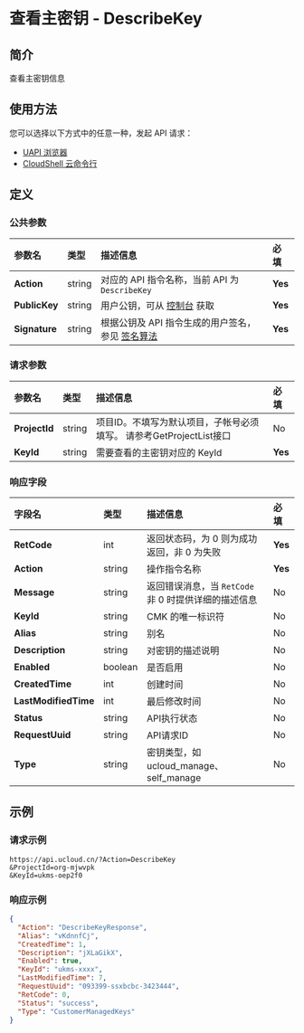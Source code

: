 # 查看主密钥 - DescribeKey

## 简介

查看主密钥信息






## 使用方法

您可以选择以下方式中的任意一种，发起 API 请求：
- [UAPI 浏览器](https://console.ucloud.cn/uapi/detail?id=DescribeKey)
- [CloudShell 云命令行](https://shell.ucloud.cn/)


## 定义

### 公共参数

| 参数名 | 类型 | 描述信息 | 必填 |
|:---|:---|:---|:---|
| **Action**     | string  | 对应的 API 指令名称，当前 API 为 `DescribeKey`                        | **Yes** |
| **PublicKey**  | string  | 用户公钥，可从 [控制台](https://console.ucloud.cn/uapi/apikey) 获取                                             | **Yes** |
| **Signature**  | string  | 根据公钥及 API 指令生成的用户签名，参见 [签名算法](api/summary/signature.md)  | **Yes** |

### 请求参数

| 参数名 | 类型 | 描述信息 | 必填 |
|:---|:---|:---|:---|
| **ProjectId** | string | 项目ID。不填写为默认项目，子帐号必须填写。 请参考GetProjectList接口 |No|
| **KeyId** | string | 需要查看的主密钥对应的 KeyId |**Yes**|

### 响应字段

| 字段名 | 类型 | 描述信息 | 必填 |
|:---|:---|:---|:---|
| **RetCode** | int | 返回状态码，为 0 则为成功返回，非 0 为失败 |**Yes**|
| **Action** | string | 操作指令名称 |**Yes**|
| **Message** | string | 返回错误消息，当 `RetCode` 非 0 时提供详细的描述信息 |No|
| **KeyId** | string | CMK 的唯一标识符 |No|
| **Alias** | string | 别名 |No|
| **Description** | string | 对密钥的描述说明 |No|
| **Enabled** | boolean | 是否启用 |No|
| **CreatedTime** | int | 创建时间 |No|
| **LastModifiedTime** | int | 最后修改时间 |No|
| **Status** | string | API执行状态 |No|
| **RequestUuid** | string | API请求ID |No|
| **Type** | string | 密钥类型，如ucloud_manage、self_manage |No|




## 示例

### 请求示例
    
```
https://api.ucloud.cn/?Action=DescribeKey
&ProjectId=org-mjwvpk
&KeyId=ukms-oep2f0
```

### 响应示例
    
```json
{
  "Action": "DescribeKeyResponse",
  "Alias": "vKdnnfCj",
  "CreatedTime": 1,
  "Description": "jXLaGikX",
  "Enabled": true,
  "KeyId": "ukms-xxxx",
  "LastModifiedTime": 7,
  "RequestUuid": "093399-ssxbcbc-3423444",
  "RetCode": 0,
  "Status": "success",
  "Type": "CustomerManagedKeys"
}
```





